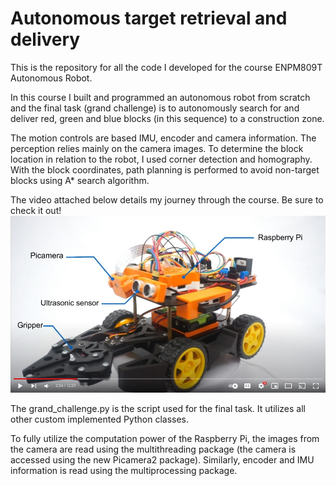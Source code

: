 # Autonomous target retrieval and delivery
This is the repository for all the code I developed for the course ENPM809T Autonomous Robot.

In this course I built and programmed an autonomous robot from scratch and the final task (grand challenge) is to autonomously search for and deliver red, green and blue blocks (in this sequence) to a construction zone. 

The motion controls are based IMU, encoder and camera information. The perception relies mainly on the camera images. To determine the block location in relation to the robot, I used corner detection and homography. With the block coordinates, path planning is performed to avoid non-target blocks using A* search algorithm. 

The video attached below details my journey through the course. Be sure to check it out!
[![ENPM809T](ENPM809T.jpg)](https://www.youtube.com/watch?v=_IznfzKgS2I "ENPM809T")

The grand_challenge.py is the script used for the final task. It utilizes all other custom implemented Python classes. 

To fully utilize the computation power of the Raspberry Pi, the images from the camera are read using the multithreading package (the camera is accessed using the new Picamera2 package). Similarly, encoder and IMU information is read using the multiprocessing package. 
 
